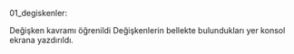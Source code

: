 01_degiskenler:

Değişken kavramı öğrenildi
Değişkenlerin bellekte bulundukları yer konsol ekrana yazdırıldı.